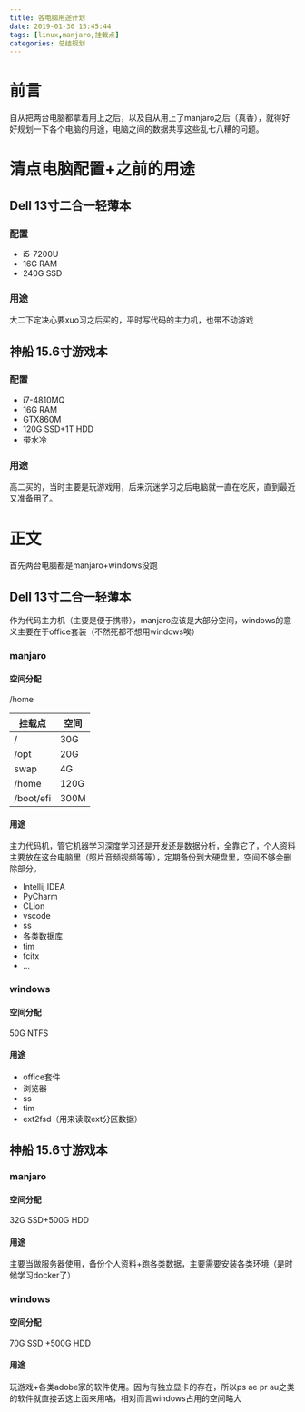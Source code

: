 ```yaml
---
title: 各电脑用途计划
date: 2019-01-30 15:45:44
tags: [linux,manjaro,挂载点]
categories: 总结规划
---
```


# 前言

自从把两台电脑都拿着用上之后，以及自从用上了manjaro之后（真香），就得好好规划一下各个电脑的用途，电脑之间的数据共享这些乱七八糟的问题。

<!-- more -->

# 清点电脑配置+之前的用途

## Dell 13寸二合一轻薄本

### 配置

- i5-7200U
- 16G RAM
- 240G SSD

### 用途

大二下定决心要xuo习之后买的，平时写代码的主力机，也带不动游戏

## 神船 15.6寸游戏本

### 配置

- i7-4810MQ
- 16G RAM
- GTX860M
- 120G SSD+1T HDD
- 带水冷

### 用途

高二买的，当时主要是玩游戏用，后来沉迷学习之后电脑就一直在吃灰，直到最近又准备用了。

# 正文

首先两台电脑都是manjaro+windows没跑

## Dell 13寸二合一轻薄本

作为代码主力机（主要是便于携带），manjaro应该是大部分空间，windows的意义主要在于office套装（不然死都不想用windows唉）

### manjaro

#### 空间分配

/home

| 挂载点    | 空间 |
| --------- | ---- |
| /         | 30G  |
| /opt      | 20G  |
| swap      | 4G   |
| /home     | 120G |
| /boot/efi | 300M |

#### 用途

主力代码机，管它机器学习深度学习还是开发还是数据分析，全靠它了，个人资料主要放在这台电脑里（照片音频视频等等），定期备份到大硬盘里，空间不够会删除部分。

- Intellij IDEA
- PyCharm
- CLion
- vscode
- ss
- 各类数据库
- tim
- fcitx
- ...

### windows

#### 空间分配

50G NTFS

#### 用途

- office套件
- 浏览器
- ss
- tim
- ext2fsd（用来读取ext分区数据）

## 神船 15.6寸游戏本

### manjaro

#### 空间分配

32G SSD+500G HDD

#### 用途

主要当做服务器使用，备份个人资料+跑各类数据，主要需要安装各类环境（是时候学习docker了）

### windows

#### 空间分配

70G SSD +500G HDD

#### 用途

玩游戏+各类adobe家的软件使用。因为有独立显卡的存在，所以ps ae pr au之类的软件就直接丢这上面来用咯，相对而言windows占用的空间略大
